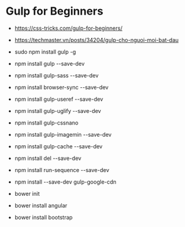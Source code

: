 # Gulp for Beginners

- https://css-tricks.com/gulp-for-beginners/
- https://techmaster.vn/posts/34204/gulp-cho-nguoi-moi-bat-dau

- sudo npm install gulp -g
- npm install gulp --save-dev
- npm install gulp-sass --save-dev
- npm install browser-sync --save-dev
- npm install gulp-useref --save-dev
- npm install gulp-uglify --save-dev
- npm install gulp-cssnano
- npm install gulp-imagemin --save-dev
- npm install gulp-cache --save-dev
- npm install del --save-dev
- npm install run-sequence --save-dev
- npm install --save-dev gulp-google-cdn
- bower init
- bower install angular
- bower install bootstrap
